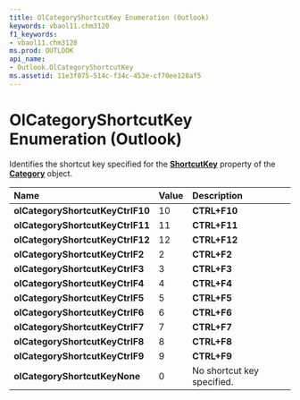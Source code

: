 ```yaml
---
title: OlCategoryShortcutKey Enumeration (Outlook)
keywords: vbaol11.chm3120
f1_keywords:
- vbaol11.chm3120
ms.prod: OUTLOOK
api_name:
- Outlook.OlCategoryShortcutKey
ms.assetid: 11e3f075-514c-f34c-453e-cf70ee128af5
---
```



# OlCategoryShortcutKey Enumeration (Outlook)

Identifies the shortcut key specified for the  **[ShortcutKey](category-shortcutkey-property-outlook.md)** property of the **[Category](category-object-outlook.md)** object.



|**Name**|**Value**|**Description**|
|:-----|:-----|:-----|
| **olCategoryShortcutKeyCtrlF10**|10| **CTRL+F10**|
| **olCategoryShortcutKeyCtrlF11**|11| **CTRL+F11**|
| **olCategoryShortcutKeyCtrlF12**|12| **CTRL+F12**|
| **olCategoryShortcutKeyCtrlF2**|2| **CTRL+F2**|
| **olCategoryShortcutKeyCtrlF3**|3| **CTRL+F3**|
| **olCategoryShortcutKeyCtrlF4**|4| **CTRL+F4**|
| **olCategoryShortcutKeyCtrlF5**|5| **CTRL+F5**|
| **olCategoryShortcutKeyCtrlF6**|6| **CTRL+F6**|
| **olCategoryShortcutKeyCtrlF7**|7| **CTRL+F7**|
| **olCategoryShortcutKeyCtrlF8**|8| **CTRL+F8**|
| **olCategoryShortcutKeyCtrlF9**|9| **CTRL+F9**|
| **olCategoryShortcutKeyNone**|0|No shortcut key specified.|

